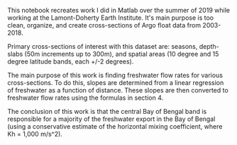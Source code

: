 This notebook recreates work I did in Matlab over the summer of 2019 while working at the Lamont-Doherty Earth Institute. It's main purpose is too clean, organize, and create cross-sections of Argo float data from 2003-2018.

Primary cross-sections of interest with this dataset are: seasons, depth-slabs (50m increments up to 300m), and spatial areas (10 degree and 15 degree latitude bands, each +/-2 degrees).

The main purpose of this work is finding freshwater flow rates for various cross-sections. To do this, slopes are determined from a linear regression of freshwater as a function of distance. These slopes are then converted to freshwater flow rates using the formulas in section 4.

The conclusion of this work is that the central Bay of Bengal band is responsible for a majority of the freshwater export in the Bay of Bengal (using a conservative estimate of the horizontal mixing coefficient, where Kh = 1,000 m/s^2).
